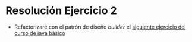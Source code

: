# Resolución Ejercicio 2

* Refactorizaré con el patrón de diseño _builder_ el [siguiente ejercicio del curso de java básico](https://github.com/biojuampa/OpenBootcamp/tree/main/Java_Basico/tema4)
